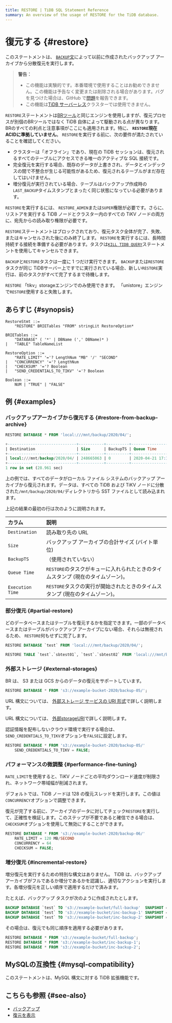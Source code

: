 ```yaml
---
title: RESTORE | TiDB SQL Statement Reference
summary: An overview of the usage of RESTORE for the TiDB database.
---
```


# 復元する {#restore}

このステートメントは、 [`BACKUP`文](/sql-statements/sql-statement-backup.md)によって以前に作成されたバックアップ アーカイブから分散復元を実行します。

> **警告：**
>
> -   この機能は実験的です。本番環境で使用することはお勧めできません。この機能は予告なく変更または削除される場合があります。バグを見つけた場合は、GitHub で[問題](https://github.com/pingcap/tidb/issues)を報告できます。
> -   この機能は[TiDB サーバーレス](https://docs.pingcap.com/tidbcloud/select-cluster-tier#tidb-serverless)クラスターでは使用できません。

`RESTORE`ステートメントは[BRツール](https://docs.pingcap.com/tidb/stable/backup-and-restore-overview)と同じエンジンを使用しますが、復元プロセスが別個のBRツールではなく TiDB 自体によって駆動される点が異なります。 BRのすべての利点と注意事項がここにも適用されます。特に、 **`RESTORE`現在ACIDに準拠していません**。 `RESTORE`を実行する前に、次の要件が満たされていることを確認してください。

-   クラスターは「オフライン」であり、現在の TiDB セッションは、復元されるすべてのテーブルにアクセスできる唯一のアクティブな SQL 接続です。
-   完全復元を実行する場合、既存のデータが上書きされ、データとインデックスの間で不整合が生じる可能性があるため、復元されるテーブルがまだ存在してはいけません。
-   増分復元が実行されている場合、テーブルはバックアップ作成時の`LAST_BACKUP`タイムスタンプとまったく同じ状態になっている必要があります。

`RESTORE`を実行するには、 `RESTORE_ADMIN`または`SUPER`権限が必要です。さらに、リストアを実行する TiDB ノードとクラスター内のすべての TiKV ノードの両方に、宛先からの読み取り権限が必要です。

`RESTORE`ステートメントはブロックされており、復元タスク全体が完了、失敗、またはキャンセルされた後にのみ終了します。 `RESTORE`を実行するには、長時間持続する接続を準備する必要があります。タスクは[`KILL TIDB QUERY`](/sql-statements/sql-statement-kill.md)ステートメントを使用してキャンセルできます。

`BACKUP`と`RESTORE`タスクは一度に 1 つだけ実行できます。 `BACKUP`または`RESTORE`タスクが同じ TiDBサーバー上ですでに実行されている場合、新しい`RESTORE`実行は、前のタスクがすべて完了するまで待機します。

`RESTORE` 「tikv」storageエンジンでのみ使用できます。 「unistore」エンジンで`RESTORE`使用すると失敗します。

## あらすじ {#synopsis}

```ebnf+diagram
RestoreStmt ::=
    "RESTORE" BRIETables "FROM" stringLit RestoreOption*

BRIETables ::=
    "DATABASE" ( '*' | DBName (',' DBName)* )
|   "TABLE" TableNameList

RestoreOption ::=
    "RATE_LIMIT" '='? LengthNum "MB" '/' "SECOND"
|   "CONCURRENCY" '='? LengthNum
|   "CHECKSUM" '='? Boolean
|   "SEND_CREDENTIALS_TO_TIKV" '='? Boolean

Boolean ::=
    NUM | "TRUE" | "FALSE"
```

## 例 {#examples}

### バックアップアーカイブから復元する {#restore-from-backup-archive}

```sql
RESTORE DATABASE * FROM 'local:///mnt/backup/2020/04/';
```

```sql
+------------------------------+-----------+----------+---------------------+---------------------+
| Destination                  | Size      | BackupTS | Queue Time          | Execution Time      |
+------------------------------+-----------+----------+---------------------+---------------------+
| local:///mnt/backup/2020/04/ | 248665063 | 0        | 2020-04-21 17:16:55 | 2020-04-21 17:16:55 |
+------------------------------+-----------+----------+---------------------+---------------------+
1 row in set (28.961 sec)
```

上の例では、すべてのデータがローカル ファイル システムのバックアップ アーカイブから復元されます。データは、すべての TiDB および TiKV ノードに分散された`/mnt/backup/2020/04/`ディレクトリから SST ファイルとして読み込まれます。

上記の結果の最初の行は次のように説明されます。

| カラム              | 説明                                             |
| :--------------- | :--------------------------------------------- |
| `Destination`    | 読み取り先の URL                                     |
| `Size`           | バックアップ アーカイブの合計サイズ (バイト単位)                     |
| `BackupTS`       | （使用されていない）                                     |
| `Queue Time`     | `RESTORE`のタスクがキューに入れられたときのタイムスタンプ (現在のタイムゾーン)。 |
| `Execution Time` | `RESTORE`タスクの実行が開始されたときのタイムスタンプ (現在のタイムゾーン)。   |

### 部分復元 {#partial-restore}

どのデータベースまたはテーブルを復元するかを指定できます。一部のデータベースまたはテーブルがバックアップ アーカイブにない場合、それらは無視されるため、 `RESTORE`何もせずに完了します。

```sql
RESTORE DATABASE `test` FROM 'local:///mnt/backup/2020/04/';
```

```sql
RESTORE TABLE `test`.`sbtest01`, `test`.`sbtest02` FROM 'local:///mnt/backup/2020/04/';
```

### 外部ストレージ {#external-storages}

BR は、 S3 または GCS からのデータの復元をサポートしています。

```sql
RESTORE DATABASE * FROM 's3://example-bucket-2020/backup-05/';
```

<CustomContent platform="tidb">

URL 構文については、 [外部ストレージ サービスの URI 形式](/external-storage-uri.md)で詳しく説明します。

</CustomContent>

<CustomContent platform="tidb-cloud">

URL 構文については、 [外部storageURI](https://docs.pingcap.com/tidb/stable/external-storage-uri)で詳しく説明します。

</CustomContent>

認証情報を配布しないクラウド環境で実行する場合は、 `SEND_CREDENTIALS_TO_TIKV`オプションを`FALSE`に設定します。

```sql
RESTORE DATABASE * FROM 's3://example-bucket-2020/backup-05/'
    SEND_CREDENTIALS_TO_TIKV = FALSE;
```

### パフォーマンスの微調整 {#performance-fine-tuning}

`RATE_LIMIT`を使用すると、TiKV ノードごとの平均ダウンロード速度が制限され、ネットワーク帯域幅が削減されます。

デフォルトでは、TiDB ノードは 128 の復元スレッドを実行します。この値は`CONCURRENCY`オプションで調整できます。

復元が完了する前に、アーカイブのデータに対してチェック`RESTORE`を実行して、正確性を検証します。このステップが不要であると確信できる場合は、 `CHECKSUM`オプションを使用して無効にすることができます。

```sql
RESTORE DATABASE * FROM 's3://example-bucket-2020/backup-06/'
    RATE_LIMIT = 120 MB/SECOND
    CONCURRENCY = 64
    CHECKSUM = FALSE;
```

### 増分復元 {#incremental-restore}

増分復元を実行するための特別な構文はありません。 TiDB は、バックアップ アーカイブがフルであるか増分であるかを認識し、適切なアクションを実行します。各増分復元を正しい順序で適用するだけで済みます。

たとえば、バックアップ タスクが次のように作成されたとします。

```sql
BACKUP DATABASE `test` TO 's3://example-bucket/full-backup'  SNAPSHOT = 413612900352000;
BACKUP DATABASE `test` TO 's3://example-bucket/inc-backup-1' SNAPSHOT = 414971854848000 LAST_BACKUP = 413612900352000;
BACKUP DATABASE `test` TO 's3://example-bucket/inc-backup-2' SNAPSHOT = 416353458585600 LAST_BACKUP = 414971854848000;
```

その場合は、復元でも同じ順序を適用する必要があります。

```sql
RESTORE DATABASE * FROM 's3://example-bucket/full-backup';
RESTORE DATABASE * FROM 's3://example-bucket/inc-backup-1';
RESTORE DATABASE * FROM 's3://example-bucket/inc-backup-2';
```

## MySQLの互換性 {#mysql-compatibility}

このステートメントは、MySQL 構文に対する TiDB 拡張機能です。

## こちらも参照 {#see-also}

-   [バックアップ](/sql-statements/sql-statement-backup.md)
-   [復元を表示](/sql-statements/sql-statement-show-backups.md)
